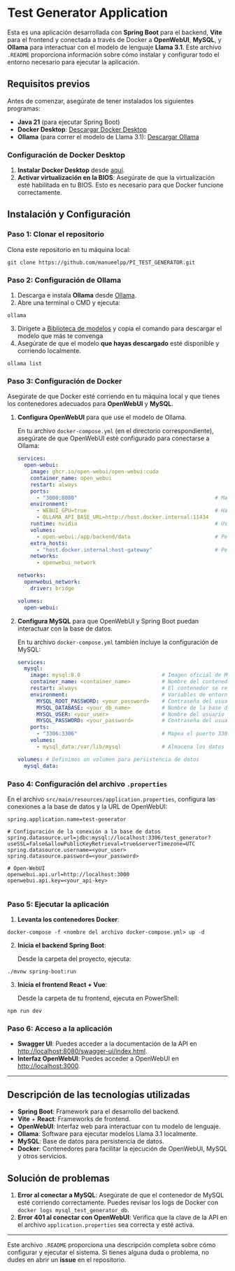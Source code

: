 
# Test Generator Application

Esta es una aplicación desarrollada con **Spring Boot** para el backend, **Vite** para el frontend y conectada a través de Docker a **OpenWebUI**, **MySQL**, y **Ollama** para interactuar con el modelo de lenguaje **Llama 3.1**. Este archivo `.README` proporciona información sobre cómo instalar y configurar todo el entorno necesario para ejecutar la aplicación.

## Requisitos previos

Antes de comenzar, asegúrate de tener instalados los siguientes programas:

- **Java 21** (para ejecutar Spring Boot)
- **Docker Desktop**: [Descargar Docker Desktop](https://www.docker.com/products/docker-desktop)
- **Ollama** (para correr el modelo de Llama 3.1): [Descargar Ollama](https://ollama.com)

### Configuración de Docker Desktop

1. **Instalar Docker Desktop** desde [aquí](https://www.docker.com/products/docker-desktop).
2. **Activar virtualización en la BIOS**: Asegúrate de que la virtualización esté habilitada en tu BIOS. Esto es necesario para que Docker funcione correctamente.

## Instalación y Configuración

### Paso 1: Clonar el repositorio

Clona este repositorio en tu máquina local:

```
git clone https://github.com/manueelpp/PI_TEST_GENERATOR.git
```

### Paso 2: Configuración de Ollama

1. Descarga e instala **Ollama** desde [Ollama](https://ollama.com).
2. Abre una terminal o CMD y ejecuta:

```
ollama
```

3. Dirígete a [Biblioteca de modelos](https://ollama.com/library/llama3.1) y copia el comando para descargar el modelo que más te convenga
4. Asegúrate de que el modelo **que hayas descargado** esté disponible y corriendo localmente.

```
ollama list
```

### Paso 3: Configuración de Docker

Asegúrate de que Docker esté corriendo en tu máquina local y que tienes los contenedores adecuados para **OpenWebUI** y **MySQL**.

1. **Configura OpenWebUI** para que use el modelo de Ollama.
   
   En tu archivo `docker-compose.yml` (en el directorio correspondiente), asegúrate de que OpenWebUI esté configurado para conectarse a Ollama:

   ```yaml
   services:
     open-webui:
       image: ghcr.io/open-webui/open-webui:cuda
       container_name: open_webui
       restart: always
       ports:
         - "3000:8080"                                            # Mapea el puerto 3000 del host al puerto 8080 del contenedor
       environment:
         - WEBUI_GPU=true                                         # Habilita la GPU si está disponible
         - OLLAMA_API_BASE_URL=http://host.docker.internal:11434
       runtime: nvidia                                            # Usar GPU con el runtime NVIDIA
       volumes:
         - open-webui:/app/backend/data                           # Persistencia de datos usando un volumen
       extra_hosts:
         - "host.docker.internal:host-gateway"                    # Permite que el contenedor acceda a la máquina anfitriona
       networks:
         - openwebui_network

   networks:
     openwebui_network:
       driver: bridge

   volumes:
     open-webui:
   ```

2. **Configura MySQL** para que OpenWebUI y Spring Boot puedan interactuar con la base de datos.

   En tu archivo `docker-compose.yml` también incluye la configuración de MySQL:

   ```yaml
   services:
     mysql:
       image: mysql:8.0                          # Imagen oficial de MySQL versión 8.0
       container_name: <container_name>          # Nombre del contenedor
       restart: always                           # El contenedor se reiniciará automáticamente si falla
       environment:                              # Variables de entorno para configurar MySQL
         MYSQL_ROOT_PASSWORD: <your_password>    # Contraseña del usuario root
         MYSQL_DATABASE: <your_db_name>          # Nombre de la base de datos por defecto
         MYSQL_USER: <your_user>                 # Nombre del usuario que crearemos
         MYSQL_PASSWORD: <your_password>         # Contraseña del usuario
       ports:
         - "3306:3306"                           # Mapea el puerto 3306 del contenedor al 3306 del host
       volumes:
         - mysql_data:/var/lib/mysql             # Almacena los datos en un volumen persistente

   volumes: # Definimos un volumen para persistencia de datos
     mysql_data:
   ```

### Paso 4: Configuración del archivo `.properties`

En el archivo `src/main/resources/application.properties`, configura las conexiones a la base de datos y la URL de OpenWebUI:

```properties
spring.application.name=test-generator

# Configuración de la conexión a la base de datos
spring.datasource.url=jdbc:mysql://localhost:3306/test_generator?useSSL=false&allowPublicKeyRetrieval=true&serverTimezone=UTC
spring.datasource.username=<your_user> 
spring.datasource.password=<your_password>

# Open-WebUI
openwebui.api.url=http://localhost:3000
openwebui.api.key=<your_api-key> 


```

### Paso 5: Ejecutar la aplicación

1. **Levanta los contenedores Docker**:

```
docker-compose -f <nombre del archivo docker-compose.yml> up -d
```

2. **Inicia el backend Spring Boot**:

   Desde la carpeta del proyecto, ejecuta:

```
./mvnw spring-boot:run
```

3. **Inicia el frontend React + Vue**:

   Desde la carpeta de tu frontend, ejecuta en PowerShell:

```
npm run dev
```

### Paso 6: Acceso a la aplicación

- **Swagger UI**: Puedes acceder a la documentación de la API en [http://localhost:8080/swagger-ui/index.html](http://localhost:8080/swagger-ui/index.html).
- **Interfaz OpenWebUI**: Puedes acceder a OpenWebUI en [http://localhost:3000](http://localhost:3000).

---

## Descripción de las tecnologías utilizadas

- **Spring Boot**: Framework para el desarrollo del backend.
- **Vite** + **React**: Frameworks de frontend.
- **OpenWebUI**: Interfaz web para interactuar con tu modelo de lenguaje.
- **Ollama**: Software para ejecutar modelos Llama 3.1 localmente.
- **MySQL**: Base de datos para persistencia de datos.
- **Docker**: Contenedores para facilitar la ejecución de OpenWebUI, MySQL y otros servicios.

## Solución de problemas

1. **Error al conectar a MySQL**: Asegúrate de que el contenedor de MySQL esté corriendo correctamente. Puedes revisar los logs de Docker con `docker logs mysql_test_generator_db`.
2. **Error 401 al conectar con OpenWebUI**: Verifica que la clave de la API en el archivo `application.properties` sea correcta y esté activa.



---

Este archivo `.README` proporciona una descripción completa sobre cómo configurar y ejecutar el sistema. Si tienes alguna duda o problema, no dudes en abrir un **issue** en el repositorio.
